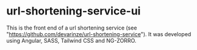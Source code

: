 # url-shortening-service-ui
This is the front end of a url shortening service (see "https://github.com/devarinze/url-shortening-service"). It was developed using Angular, SASS, Tailwind CSS and NG-ZORRO.
